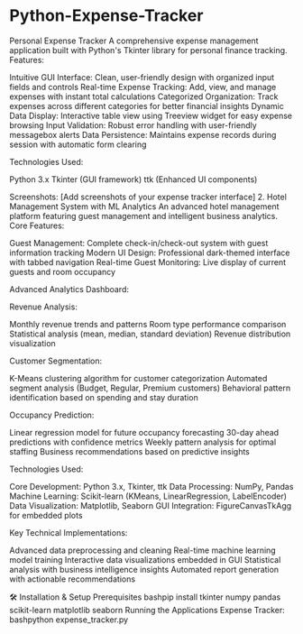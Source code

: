 # Python-Expense-Tracker
 Personal Expense Tracker
A comprehensive expense management application built with Python's Tkinter library for personal finance tracking.
Features:

Intuitive GUI Interface: Clean, user-friendly design with organized input fields and controls
Real-time Expense Tracking: Add, view, and manage expenses with instant total calculations
Categorized Organization: Track expenses across different categories for better financial insights
Dynamic Data Display: Interactive table view using Treeview widget for easy expense browsing
Input Validation: Robust error handling with user-friendly messagebox alerts
Data Persistence: Maintains expense records during session with automatic form clearing

Technologies Used:

Python 3.x
Tkinter (GUI framework)
ttk (Enhanced UI components)

Screenshots:
[Add screenshots of your expense tracker interface]
2. Hotel Management System with ML Analytics
An advanced hotel management platform featuring guest management and intelligent business analytics.
Core Features:

Guest Management: Complete check-in/check-out system with guest information tracking
Modern UI Design: Professional dark-themed interface with tabbed navigation
Real-time Guest Monitoring: Live display of current guests and room occupancy

Advanced Analytics Dashboard:

Revenue Analysis:

Monthly revenue trends and patterns
Room type performance comparison
Statistical analysis (mean, median, standard deviation)
Revenue distribution visualization


Customer Segmentation:

K-Means clustering algorithm for customer categorization
Automated segment analysis (Budget, Regular, Premium customers)
Behavioral pattern identification based on spending and stay duration


Occupancy Prediction:

Linear regression model for future occupancy forecasting
30-day ahead predictions with confidence metrics
Weekly pattern analysis for optimal staffing
Business recommendations based on predictive insights



Technologies Used:

Core Development: Python 3.x, Tkinter, ttk
Data Processing: NumPy, Pandas
Machine Learning: Scikit-learn (KMeans, LinearRegression, LabelEncoder)
Data Visualization: Matplotlib, Seaborn
GUI Integration: FigureCanvasTkAgg for embedded plots

Key Technical Implementations:

Advanced data preprocessing and cleaning
Real-time machine learning model training
Interactive data visualizations embedded in GUI
Statistical analysis with business intelligence insights
Automated report generation with actionable recommendations

🛠️ Installation & Setup
Prerequisites
bashpip install tkinter numpy pandas scikit-learn matplotlib seaborn
Running the Applications
Expense Tracker:
bashpython expense_tracker.py
